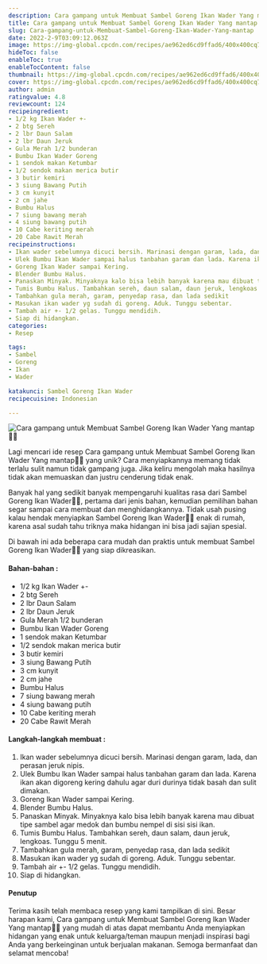 ```yaml
---
description: Cara gampang untuk Membuat Sambel Goreng Ikan Wader Yang mantap"
title: Cara gampang untuk Membuat Sambel Goreng Ikan Wader Yang mantap
slug: Cara-gampang-untuk-Membuat-Sambel-Goreng-Ikan-Wader-Yang-mantap
date: 2022-2-9T03:09:12.063Z
image: https://img-global.cpcdn.com/recipes/ae962ed6cd9ffad6/400x400cq70/photo.jpg
hideToc: false
enableToc: true
enableTocContent: false
thumbnail: https://img-global.cpcdn.com/recipes/ae962ed6cd9ffad6/400x400cq70/photo.jpg
cover: https://img-global.cpcdn.com/recipes/ae962ed6cd9ffad6/400x400cq70/photo.jpg
author: admin
ratingvalue: 4.8
reviewcount: 124
recipeingredient:
- 1/2 kg Ikan Wader +-
- 2 btg Sereh
- 2 lbr Daun Salam
- 2 lbr Daun Jeruk
- Gula Merah 1/2 bunderan
- Bumbu Ikan Wader Goreng
- 1 sendok makan Ketumbar
- 1/2 sendok makan merica butir
- 3 butir kemiri
- 3 siung Bawang Putih
- 3 cm kunyit
- 2 cm jahe
- Bumbu Halus
- 7 siung bawang merah
- 4 siung bawang putih
- 10 Cabe keriting merah
- 20 Cabe Rawit Merah
recipeinstructions:
- Ikan wader sebelumnya dicuci bersih. Marinasi dengan garam, lada, dan perasan jeruk nipis.
- Ulek Bumbu Ikan Wader sampai halus tanbahan garam dan lada. Karena ikan akan digoreng kering dahulu agar duri durinya tidak basah dan sulit dimakan.
- Goreng Ikan Wader sampai Kering.
- Blender Bumbu Halus.
- Panaskan Minyak. Minyaknya kalo bisa lebih banyak karena mau dibuat tipe sambel agar medok dan bumbu nempel di sisi sisi ikan.
- Tumis Bumbu Halus. Tambahkan sereh, daun salam, daun jeruk, lengkoas. Tunggu 5 menit.
- Tambahkan gula merah, garam, penyedap rasa, dan lada sedikit
- Masukan ikan wader yg sudah di goreng. Aduk. Tunggu sebentar.
- Tambah air +- 1/2 gelas. Tunggu mendidih.
- Siap di hidangkan.
categories:
- Resep

tags:
- Sambel
- Goreng
- Ikan
- Wader

katakunci: Sambel Goreng Ikan Wader
recipecuisine: Indonesian

---
```


![Cara gampang untuk Membuat Sambel Goreng Ikan Wader Yang mantap👩‍🍳](https://img-global.cpcdn.com/recipes/ae962ed6cd9ffad6/400x400cq70/photo.jpg)

Lagi mencari ide resep Cara gampang untuk Membuat Sambel Goreng Ikan Wader Yang mantap👩‍🍳 yang unik? Cara menyiapkannya memang tidak terlalu sulit namun tidak gampang juga. Jika keliru mengolah maka hasilnya tidak akan memuaskan dan justru cenderung tidak enak.

Banyak hal yang sedikit banyak mempengaruhi kualitas rasa dari Sambel Goreng Ikan Wader👩‍🍳, pertama dari jenis bahan, kemudian pemilihan bahan segar sampai cara membuat dan menghidangkannya. Tidak usah pusing kalau hendak menyiapkan Sambel Goreng Ikan Wader👩‍🍳 enak di rumah, karena asal sudah tahu triknya maka hidangan ini bisa jadi sajian spesial.

Di bawah ini ada beberapa cara mudah dan praktis untuk membuat Sambel Goreng Ikan Wader👩‍🍳 yang siap dikreasikan.

<!--inarticleads1-->

#### Bahan-bahan :

- 1/2 kg Ikan Wader +-
- 2 btg Sereh
- 2 lbr Daun Salam
- 2 lbr Daun Jeruk
- Gula Merah 1/2 bunderan
- Bumbu Ikan Wader Goreng
- 1 sendok makan Ketumbar
- 1/2 sendok makan merica butir
- 3 butir kemiri
- 3 siung Bawang Putih
- 3 cm kunyit
- 2 cm jahe
- Bumbu Halus
- 7 siung bawang merah
- 4 siung bawang putih
- 10 Cabe keriting merah
- 20 Cabe Rawit Merah

<!--inarticleads2-->

#### Langkah-langkah membuat :

1. Ikan wader sebelumnya dicuci bersih. Marinasi dengan garam, lada, dan perasan jeruk nipis.
1. Ulek Bumbu Ikan Wader sampai halus tanbahan garam dan lada. Karena ikan akan digoreng kering dahulu agar duri durinya tidak basah dan sulit dimakan.
1. Goreng Ikan Wader sampai Kering.
1. Blender Bumbu Halus.
1. Panaskan Minyak. Minyaknya kalo bisa lebih banyak karena mau dibuat tipe sambel agar medok dan bumbu nempel di sisi sisi ikan.
1. Tumis Bumbu Halus. Tambahkan sereh, daun salam, daun jeruk, lengkoas. Tunggu 5 menit.
1. Tambahkan gula merah, garam, penyedap rasa, dan lada sedikit
1. Masukan ikan wader yg sudah di goreng. Aduk. Tunggu sebentar.
1. Tambah air +- 1/2 gelas. Tunggu mendidih.
1. Siap di hidangkan.

#### Penutup

Terima kasih telah membaca resep yang kami tampilkan di sini. Besar harapan kami, Cara gampang untuk Membuat Sambel Goreng Ikan Wader Yang mantap👩‍🍳 yang mudah di atas dapat membantu Anda menyiapkan hidangan yang enak untuk keluarga/teman maupun menjadi inspirasi bagi Anda yang berkeinginan untuk berjualan makanan. Semoga bermanfaat dan selamat mencoba!